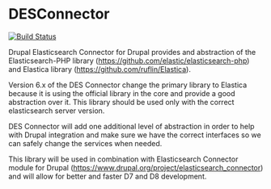 # DESConnector

[![Build Status](https://travis-ci.org/nodespark/des-connector.svg?branch=5.x)](https://travis-ci.org/nodespark/des-connector)

Drupal Elasticsearch Connector for Drupal provides and abstraction of
the Elasticsearch-PHP library (https://github.com/elastic/elasticsearch-php)
and Elastica library (https://github.com/ruflin/Elastica).

Version 6.x of the DES Connector change the primary library to Elastica because it is using the
official library in the core and provide a good abstraction over it. 
This library should be used only with the correct elasticsearch server version.

DES Connector will add one additional level of abstraction in order to help with Drupal integration
and make sure we have the correct interfaces so we can safely change the services when needed.

This library will be used in combination with Elasticsearch Connector
module for Drupal (https://www.drupal.org/project/elasticsearch_connector)
and will allow for better and faster D7 and D8 development.

